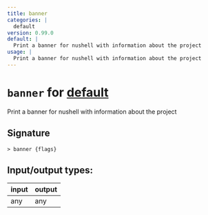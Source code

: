 ```yaml
---
title: banner
categories: |
  default
version: 0.99.0
default: |
  Print a banner for nushell with information about the project
usage: |
  Print a banner for nushell with information about the project
---
```

<!-- This file is automatically generated. Please edit the command in https://github.com/nushell/nushell instead. -->

# `banner` for [default](/commands/categories/default.md)

<div class='command-title'>Print a banner for nushell with information about the project</div>

## Signature

```> banner {flags} ```


## Input/output types:

| input | output |
| ----- | ------ |
| any   | any    |
